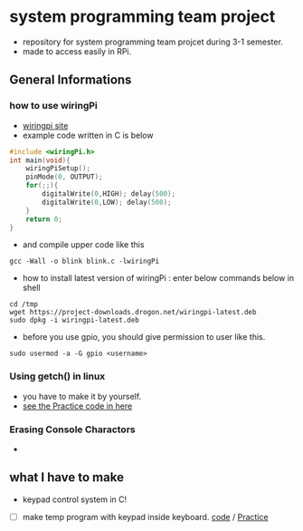# system programming team project
- repository for system programming team projcet during 3-1 semester.
- made to access easily in RPi.

## General Informations
### how to use wiringPi

- [wiringpi site](wiringpi.com)
- example code written in C is below
```c
#include <wiringPi.h>
int main(void){
	wiringPiSetup();
	pinMode(0, OUTPUT);
	for(;;){
		digitalWrite(0,HIGH); delay(500);
		digitalWrite(0,LOW); delay(500);
	}
	return 0;
}
```
- and compile upper code like this
```
gcc -Wall -o blink blink.c -lwiringPi
```
- how to install latest version of wiringPi : enter below commands below in shell
```
cd /tmp
wget https://project-downloads.drogon.net/wiringpi-latest.deb
sudo dpkg -i wiringpi-latest.deb
```
- before you use gpio, you should give permission to user like this.
```
sudo usermod -a -G gpio <username>
```

### Using getch() in linux

- you have to make it by yourself.
- [see the Practice code in here](/PracticeKeyinput.c)

### Erasing Console Charactors

- 

## what I have to make

- keypad control system in C!
- [ ] make temp program with keypad inside keyboard. [code](/TempKeypadCon.c) / [Practice](/PracticeKeyinput.c)